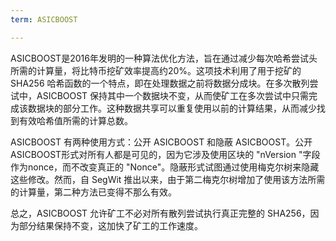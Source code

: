 ```yaml
---
term: ASICBOOST

---
```

ASICBOOST是2016年发明的一种算法优化方法，旨在通过减少每次哈希尝试头所需的计算量，将比特币挖矿效率提高约20%。这项技术利用了用于挖矿的 SHA256 哈希函数的一个特点，即在处理数据之前将数据分成块。在多次散列尝试中，ASICBOOST 保持其中一个数据块不变，从而使矿工在多次尝试中只需完成该数据块的部分工作。这种数据共享可以重复使用以前的计算结果，从而减少找到有效哈希值所需的计算总数。

ASICBOOST 有两种使用方式：公开 ASICBOOST 和隐蔽 ASICBOOST。公开ASICBOOST形式对所有人都是可见的，因为它涉及使用区块的 "nVersion "字段作为nonce，而不改变真正的 "Nonce"。隐蔽形式试图通过使用梅克尔树来隐藏这些修改。然而，自 SegWit 推出以来，由于第二梅克尔树增加了使用该方法所需的计算量，第二种方法已变得不那么有效。

总之，ASICBOOST 允许矿工不必对所有散列尝试执行真正完整的 SHA256，因为部分结果保持不变，这加快了矿工的工作速度。